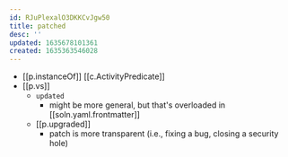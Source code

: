 ```yaml
---
id: RJuPlexalO3DKKCvJgw50
title: patched
desc: ''
updated: 1635678101361
created: 1635363546028
---
```


- [[p.instanceOf]] [[c.ActivityPredicate]]
- [[p.vs]] 
  -  `updated` 
     -  might be more general, but that's overloaded in [[soln.yaml.frontmatter]]
  -  [[p.upgraded]]
     -  patch is more transparent (i.e., fixing a bug, closing a security hole)
  

